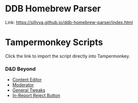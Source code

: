 # DDB Homebrew Parser

Link: https://sillvva.github.io/ddb-homebrew-parser/index.html

# Tampermonkey Scripts

Click the link to import the script directly into Tampermonkey.

### D&D Beyond

- [Content Editor](https://sillvva.github.io/tampermonkey/ddb.content.editor.user.js)
- [Moderator](https://sillvva.github.io/tampermonkey/ddb.moderator.user.js)
- [General Tweaks](https://sillvva.github.io/tampermonkey/ddb.tweaks.user.js)
- [In-Report Reject Button](https://sillvva.github.io/tampermonkey/ddb.in-report.reject.button.user.js)
